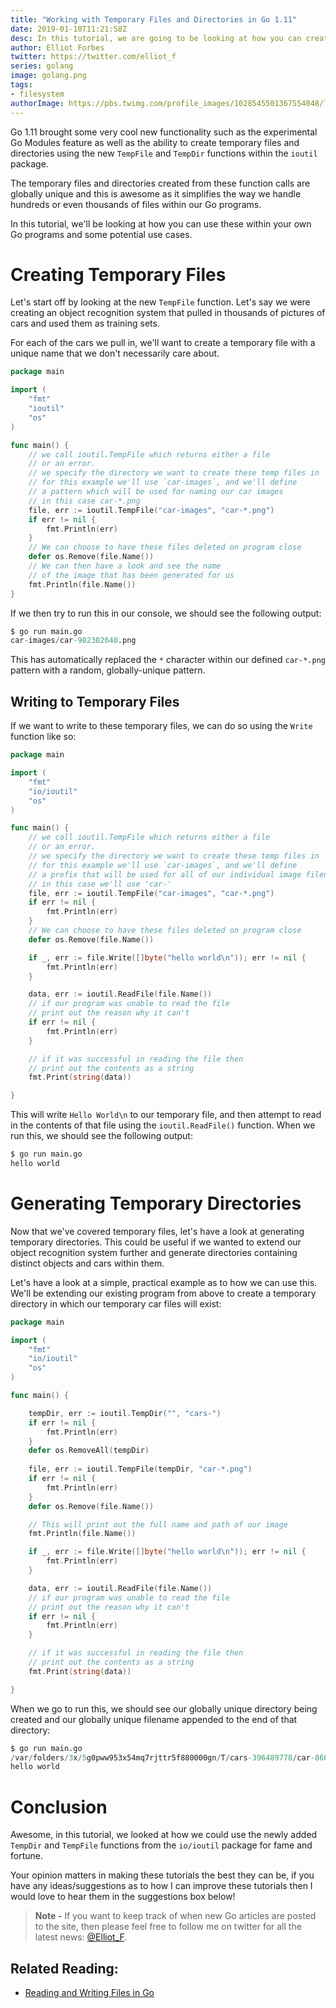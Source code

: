 ```yaml
---
title: "Working with Temporary Files and Directories in Go 1.11"
date: 2019-01-10T11:21:58Z
desc: In this tutorial, we are going to be looking at how you can create and work with temp files and directories in Go 1.11
author: Elliot Forbes
twitter: https://twitter.com/elliot_f
series: golang
image: golang.png
tags:
- filesystem
authorImage: https://pbs.twimg.com/profile_images/1028545501367554048/lzr43cQv_400x400.jpg
---
```


Go 1.11 brought some very cool new functionality such as the experimental Go Modules feature as well as the ability to create temporary files and directories using the new `TempFile` and `TempDir` functions within the `ioutil` package.

The temporary files and directories created from these function calls are globally unique and this is awesome as it simplifies the way we handle hundreds or even thousands of files within our Go programs.

In this tutorial, we'll be looking at how you can use these within your own Go programs and some potential use cases.

# Creating Temporary Files

Let's start off by looking at the new `TempFile` function. Let's say we were creating an object recognition system that pulled in thousands of pictures of cars and used them as training sets. 

For each of the cars we pull in, we'll want to create a temporary file with a unique name that we don't necessarily care about. 

```go
package main

import (
    "fmt"
    "ioutil"
    "os"
)

func main() {
    // we call ioutil.TempFile which returns either a file
    // or an error.
    // we specify the directory we want to create these temp files in
    // for this example we'll use `car-images`, and we'll define
    // a pattern which will be used for naming our car images
    // in this case car-*.png
    file, err := ioutil.TempFile("car-images", "car-*.png")
    if err != nil {
        fmt.Println(err)
    }
    // We can choose to have these files deleted on program close 
    defer os.Remove(file.Name())
    // We can then have a look and see the name 
    // of the image that has been generated for us
    fmt.Println(file.Name()) 
}
```

If we then try to run this in our console, we should see the following output:

```s
$ go run main.go
car-images/car-982382640.png
```

This has automatically replaced the `*` character within our defined `car-*.png` pattern with a random, globally-unique pattern.

## Writing to Temporary Files

If we want to write to these temporary files, we can do so using the `Write` function like so:

```go
package main

import (
	"fmt"
	"io/ioutil"
	"os"
)

func main() {
	// we call ioutil.TempFile which returns either a file
	// or an error.
	// we specify the directory we want to create these temp files in
	// for this example we'll use `car-images`, and we'll define
	// a prefix that will be used for all of our individual image filenames
	// in this case we'll use 'car-'
	file, err := ioutil.TempFile("car-images", "car-*.png")
	if err != nil {
		fmt.Println(err)
	}
	// We can choose to have these files deleted on program close
	defer os.Remove(file.Name())

	if _, err := file.Write([]byte("hello world\n")); err != nil {
		fmt.Println(err)
	}

	data, err := ioutil.ReadFile(file.Name())
	// if our program was unable to read the file
	// print out the reason why it can't
	if err != nil {
		fmt.Println(err)
	}

	// if it was successful in reading the file then
	// print out the contents as a string
	fmt.Print(string(data))

}
```

This will write `Hello World\n` to our temporary file, and then attempt to read in the contents of that file using the `ioutil.ReadFile()` function. When we run this, we should see the following output:

```s
$ go run main.go
hello world
```

# Generating Temporary Directories

Now that we've covered temporary files, let's have a look at generating temporary directories. This could be useful if we wanted to extend our object recognition system further and generate directories containing distinct objects and cars within them.

Let's have a look at a simple, practical example as to how we can use this. We'll be extending our existing program from above to create a temporary directory in which our temporary car files will exist:

```go
package main

import (
	"fmt"
	"io/ioutil"
	"os"
)

func main() {

	tempDir, err := ioutil.TempDir("", "cars-")
	if err != nil {
		fmt.Println(err)
	}
	defer os.RemoveAll(tempDir)
	
	file, err := ioutil.TempFile(tempDir, "car-*.png")
	if err != nil {
		fmt.Println(err)
	}
	defer os.Remove(file.Name())

    // This will print out the full name and path of our image
	fmt.Println(file.Name())

	if _, err := file.Write([]byte("hello world\n")); err != nil {
		fmt.Println(err)
	}

	data, err := ioutil.ReadFile(file.Name())
	// if our program was unable to read the file
	// print out the reason why it can't
	if err != nil {
		fmt.Println(err)
	}

	// if it was successful in reading the file then
	// print out the contents as a string
	fmt.Print(string(data))

}
```

When we go to run this, we should see our globally unique directory being created and our globally unique filename appended to the end of that directory:

```s
$ go run main.go
/var/folders/3x/5g0pww953x54mq7rjttr5f880000gn/T/cars-396489778/car-860960233.png
hello world
```

# Conclusion

Awesome, in this tutorial, we looked at how we could use the newly added `TempDir` and `TempFile` functions from the `io/ioutil` package for fame and fortune.


Your opinion matters in making these tutorials the best they can be, if you have any ideas/suggestions as to how I can improve these tutorials then I would love to hear them in the suggestions box below!

> **Note -** If you want to keep track of when new Go articles are posted to the site, then please feel free to follow me on twitter for all the latest news: [@Elliot_F](https://twitter.com/elliot_f).

## Related Reading:

* [Reading and Writing Files in Go](/golang/reading-writing-files-in-go/)